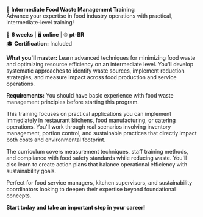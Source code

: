 🚀 **Intermediate Food Waste Management Training**  
Advance your expertise in food industry operations with practical, intermediate-level training!

📅 **6 weeks** | 🖥 **online** | 🌐 **pt-BR**  
🎓 **Certification:** Included

**What you'll master:**
Learn advanced techniques for minimizing food waste and optimizing resource efficiency on an intermediate level. You'll develop systematic approaches to identify waste sources, implement reduction strategies, and measure impact across food production and service operations.

**Requirements:**
You should have basic experience with food waste management principles before starting this program.

This training focuses on practical applications you can implement immediately in restaurant kitchens, food manufacturing, or catering operations. You'll work through real scenarios involving inventory management, portion control, and sustainable practices that directly impact both costs and environmental footprint.

The curriculum covers measurement techniques, staff training methods, and compliance with food safety standards while reducing waste. You'll also learn to create action plans that balance operational efficiency with sustainability goals.

Perfect for food service managers, kitchen supervisors, and sustainability coordinators looking to deepen their expertise beyond foundational concepts.

**Start today and take an important step in your career!**